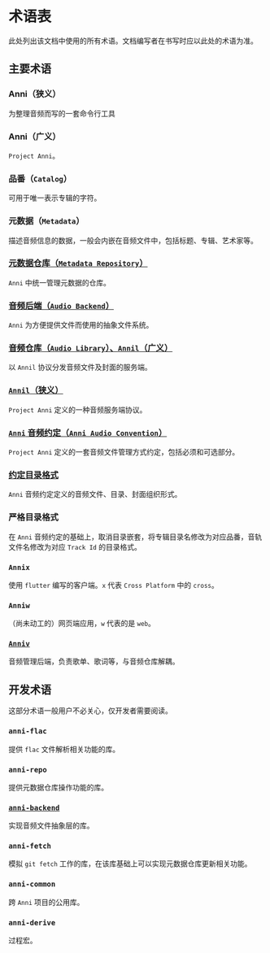# 术语表

此处列出该文档中使用的所有术语。文档编写者在书写时应以此处的术语为准。

## 主要术语

### Anni（狭义）

为整理音频而写的一套命令行工具

### Anni（广义）

`Project Anni`。

### 品番（`Catalog`）

可用于唯一表示专辑的字符。

### 元数据（`Metadata`）

描述音频信息的数据，一般会内嵌在音频文件中，包括标题、专辑、艺术家等。

### [元数据仓库（`Metadata Repository`）](../02.metadata-repository/00.readme.md)

`Anni` 中统一管理元数据的仓库。

### [音频后端（`Audio Backend`）](../04.audio-backend/00.readme.md)

`Anni` 为方便提供文件而使用的抽象文件系统。

### [音频仓库（`Audio Library`）、`Annil`（广义）](../05.audio-library/02.implements.md)

以 `Annil` 协议分发音频文件及封面的服务端。

### [`Annil`（狭义）](../05.audio-library/01.anni-audio-library-draft.md)

`Project Anni` 定义的一种音频服务端协议。

### [`Anni` 音频约定（`Anni Audio Convention`）](../01.audio-convention/00.readme.md)

`Project Anni` 定义的一套音频文件管理方式约定，包括必须和可选部分。

### [约定目录格式](../01.audio-convention/08.directory.md)

`Anni` 音频约定定义的音频文件、目录、封面组织形式。

### 严格目录格式

在 `Anni` 音频约定的基础上，取消目录嵌套，将专辑目录名修改为对应品番，音轨文件名修改为对应 `Track Id` 的目录格式。

### `Annix`

使用 `flutter` 编写的客户端。`x` 代表 `Cross Platform` 中的 `cross`。

### `Anniw`

（尚未动工的）网页端应用，`w` 代表的是 `web`。

### [`Anniv`](../06.anniv/00.readme.md)

音频管理后端，负责歌单、歌词等，与音频仓库解耦。

## 开发术语

这部分术语一般用户不必关心，仅开发者需要阅读。

### `anni-flac`

提供 `flac` 文件解析相关功能的库。

### `anni-repo`

提供元数据仓库操作功能的库。

### [`anni-backend`](../04.audio-backend/01.trait.md)

实现音频文件抽象层的库。

### `anni-fetch`

模拟 `git fetch` 工作的库，在该库基础上可以实现元数据仓库更新相关功能。

### `anni-common`

跨 `Anni` 项目的公用库。

### `anni-derive`

过程宏。
